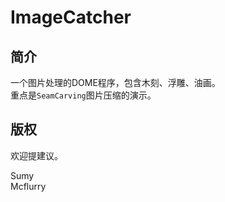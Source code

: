 ImageCatcher
============

简介
--------------
一个图片处理的DOME程序，包含木刻、浮雕、油画。  
重点是`SeamCarving`图片压缩的演示。  

版权
--------------
欢迎提建议。  

Sumy  
Mcflurry  
